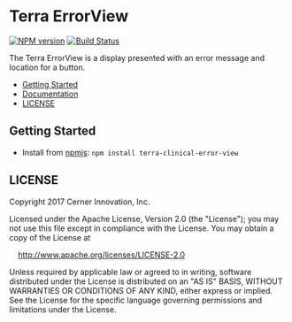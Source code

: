 # Terra ErrorView


[![NPM version](http://img.shields.io/npm/v/terra-list.svg)](https://www.npmjs.org/package/terra-clinical-error-view)
[![Build Status](https://travis-ci.org/cerner/terra-clinical.svg?branch=master)](https://travis-ci.org/cerner/terra-clinical)

The Terra ErrorView is a display presented with an error message and location for a button.

- [Getting Started](#getting-started)
- [Documentation](https://github.com/cerner/terra-clinical/tree/master/packages/terra-clinical-error-view/docs)
- [LICENSE](#license)

## Getting Started

- Install from [npmjs](https://www.npmjs.com): `npm install terra-clinical-error-view`

## LICENSE

Copyright 2017 Cerner Innovation, Inc.

Licensed under the Apache License, Version 2.0 (the "License"); you may not use this file except in compliance with the License. You may obtain a copy of the License at

&nbsp;&nbsp;&nbsp;&nbsp;http://www.apache.org/licenses/LICENSE-2.0

Unless required by applicable law or agreed to in writing, software distributed under the License is distributed on an "AS IS" BASIS, WITHOUT WARRANTIES OR CONDITIONS OF ANY KIND, either express or implied. See the License for the specific language governing permissions and limitations under the License.
